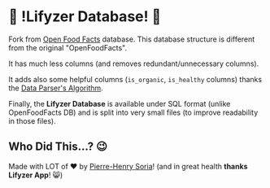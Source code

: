 # 🍏 !Lifyzer Database! 🍓

Fork from [Open Food Facts](https://openfoodfacts.org) database. This database structure is different from the original "OpenFoodFacts".

It has much less columns (and removes redundant/unnecessary columns).

It adds also some helpful columns (`is_organic`, `is_healthy` columns) thanks the [Data Parser's Algorithm](https://github.com/Lifyzer/Data-Parser-System).

Finally, the **Lifyzer Database** is available under SQL format (unlike OpenFoodFacts DB) and is split into very small files (to improve readability in those files). 


## Who Did This...? 😉

Made with LOT of ❤️ by [Pierre-Henry Soria](http://pierrehenry.be)! (and in great health **thanks Lifyzer App**! 😸)

